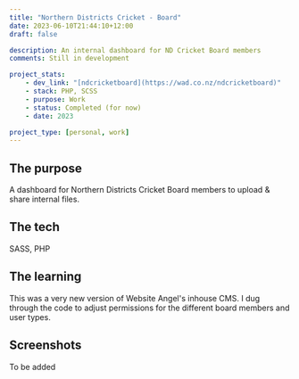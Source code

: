 ```yaml
---
title: "Northern Districts Cricket - Board"
date: 2023-06-10T21:44:10+12:00
draft: false

description: An internal dashboard for ND Cricket Board members
comments: Still in development

project_stats:
    - dev_link: "[ndcricketboard](https://wad.co.nz/ndcricketboard)"
    - stack: PHP, SCSS
    - purpose: Work
    - status: Completed (for now)
    - date: 2023

project_type: [personal, work]
---
```

## The purpose

A dashboard for Northern Districts Cricket Board members to upload & share internal files.

## The tech

SASS, PHP

## The learning

This was a very new version of Website Angel's inhouse CMS. I dug through the code to adjust permissions for the different board members and user types.

## Screenshots

To be added